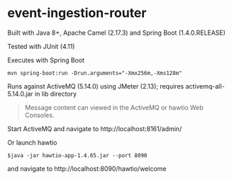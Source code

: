 event-ingestion-router
=======================

Built with Java 8+, Apache Camel (2.17.3) and Spring Boot (1.4.0.RELEASE)

Tested with JUnit (4.11)

Executes with Spring Boot

`mvn spring-boot:run -Drun.arguments="-Xmx256m,-Xms128m"`

Runs against ActiveMQ (5.14.0) using JMeter (2.13); requires activemq-all-5.14.0.jar in lib directory

>Message content can viewed in the ActiveMQ or hawtio Web Consoles.

Start ActiveMQ and navigate to http://localhost:8161/admin/

Or launch hawtio

    $java -jar hawtio-app-1.4.65.jar --port 8090 

and navigate to http://localhost:8090/hawtio/welcome   
